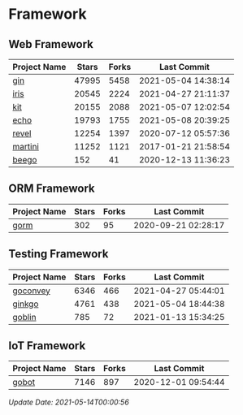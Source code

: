 # Framework

## Web Framework
| Project Name | Stars | Forks | Last Commit |
| ------------ | ----- | ----- | ----------- |
| [gin](https://github.com/gin-gonic/gin) | 47995 | 5458 | 2021-05-04 14:38:14 |
| [iris](https://github.com/kataras/iris) | 20545 | 2224 | 2021-04-27 21:11:37 |
| [kit](https://github.com/go-kit/kit) | 20155 | 2088 | 2021-05-07 12:02:54 |
| [echo](https://github.com/labstack/echo) | 19793 | 1755 | 2021-05-08 20:39:25 |
| [revel](https://github.com/revel/revel) | 12254 | 1397 | 2020-07-12 05:57:36 |
| [martini](https://github.com/go-martini/martini) | 11252 | 1121 | 2017-01-21 21:58:54 |
| [beego](https://github.com/astaxie/beego) | 152 | 41 | 2020-12-13 11:36:23 |

## ORM Framework
| Project Name | Stars | Forks | Last Commit |
| ------------ | ----- | ----- | ----------- |
| [gorm](https://github.com/jinzhu/gorm) | 302 | 95 | 2020-09-21 02:28:17 |

## Testing Framework
| Project Name | Stars | Forks | Last Commit |
| ------------ | ----- | ----- | ----------- |
| [goconvey](https://github.com/smartystreets/goconvey) | 6346 | 466 | 2021-04-27 05:44:01 |
| [ginkgo](https://github.com/onsi/ginkgo) | 4761 | 438 | 2021-05-04 18:44:38 |
| [goblin](https://github.com/franela/goblin) | 785 | 72 | 2021-01-13 15:34:25 |

## IoT Framework
| Project Name | Stars | Forks | Last Commit |
| ------------ | ----- | ----- | ----------- |
| [gobot](https://github.com/hybridgroup/gobot) | 7146 | 897 | 2020-12-01 09:54:44 |

*Update Date: 2021-05-14T00:00:56*